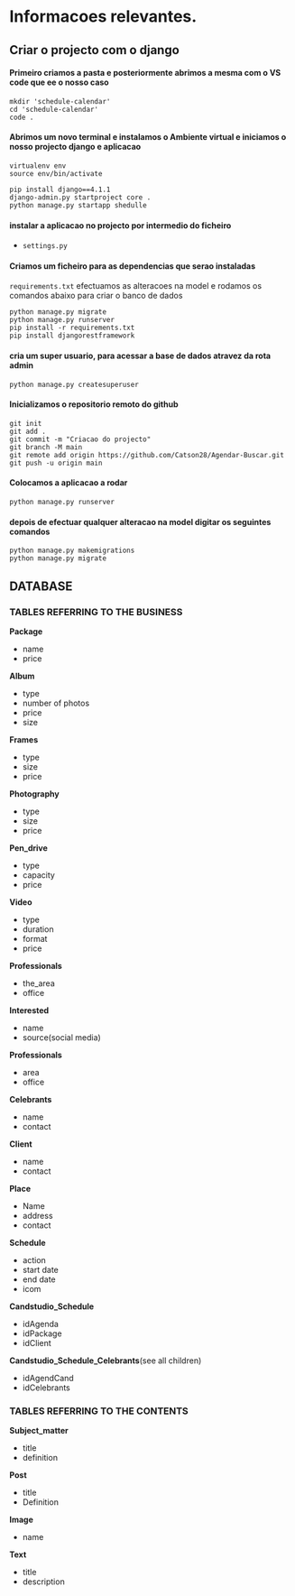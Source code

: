 # Informacoes relevantes.


## Criar o projecto com o django  

#### Primeiro criamos a pasta e posteriormente abrimos a mesma com o VS code que ee o nosso caso

    mkdir 'schedule-calendar'    
    cd 'schedule-calendar' 
    code . 

####  Abrimos um novo terminal e instalamos o Ambiente virtual e iniciamos o nosso projecto django e aplicacao

    virtualenv env  
    source env/bin/activate 

	pip install django==4.1.1
	django-admin.py startproject core .
	python manage.py startapp shedulle

#### instalar a aplicacao no projecto por intermedio do ficheiro

- `settings.py`

#### Criamos um ficheiro para as dependencias que serao instaladas
`requirements.txt` efectuamos as alteracoes na model e rodamos os comandos abaixo para criar o banco de dados

	python manage.py migrate
	python manage.py runserver
    pip install -r requirements.txt  
	pip install djangorestframework

#### cria um super usuario, para acessar a base de dados atravez da rota admin

	python manage.py createsuperuser

#### Inicializamos o repositorio remoto do github

	git init
	git add .
	git commit -m "Criacao do projecto"
	git branch -M main
	git remote add origin https://github.com/Catson28/Agendar-Buscar.git
	git push -u origin main

#### Colocamos a aplicacao a rodar
    python manage.py runserver 

#### depois de efectuar qualquer alteracao na model digitar os seguintes comandos
    python manage.py makemigrations 
    python manage.py migrate   




## **DATABASE**


### **TABLES REFERRING TO THE BUSINESS**

**Package**
-   name
-   price
    
**Album**
-   type
-   number of photos
-   price
-   size
    
**Frames**
-   type
-   size
-   price
    
**Photography**
-   type
-   size
-   price

**Pen_drive**
-   type
-   capacity
-   price
    
**Video**
-   type
-   duration
-   format
-   price
    
**Professionals**
-   the_area
-   office

**Interested**
-   name
-   source(social media)
   
**Professionals**
-   area
-   office
    


**Celebrants**
-   name
-   contact
 
**Client**
-   name
-   contact
    
**Place**
-   Name
-   address
-   contact

**Schedule**
-   action
-   start date
-   end date
-   icom
   
**Candstudio_Schedule**
-   idAgenda
-   idPackage
-   idClient
   
**Candstudio_Schedule_****C****elebrants**(see all children)
-   idAgendCand
-   idCelebrants
    
### **TABLES REFERRING TO THE CONTENTS**

**Subject_matter**
-   title
-   definition
    
**Post**
-   title
-   Definition
    
**Image**
-   name
    
**Text**
-   title
-   description